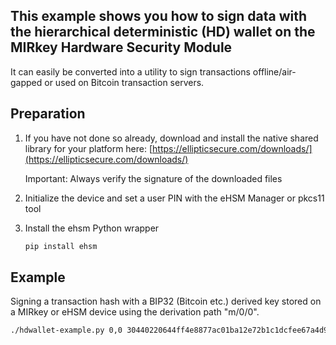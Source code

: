 ## This example shows you how to sign data with the hierarchical deterministic (HD) wallet on the MIRkey Hardware Security Module

It can easily be converted into a utility to sign transactions offline/air-gapped or used on
Bitcoin transaction servers.

## Preparation

1. If you have not done so already, download and install the native shared library for your platform here: 
    [https://ellipticsecure.com/downloads/](https://ellipticsecure.com/downloads/)
    
    Important: Always verify the signature of the downloaded files

2. Initialize the device and set a user PIN with the eHSM Manager or pkcs11 tool

3. Install the ehsm Python wrapper

    ```bash
    pip install ehsm
    ```

## Example

Signing a transaction hash with a BIP32 (Bitcoin etc.) derived key stored on
a MIRkey or eHSM device using the derivation path "m/0/0".

```bash
./hdwallet-example.py 0,0 30440220644ff4e8877ac01ba12e72b1c1dcfee67a4d932d28b721b1249eaf16
```
